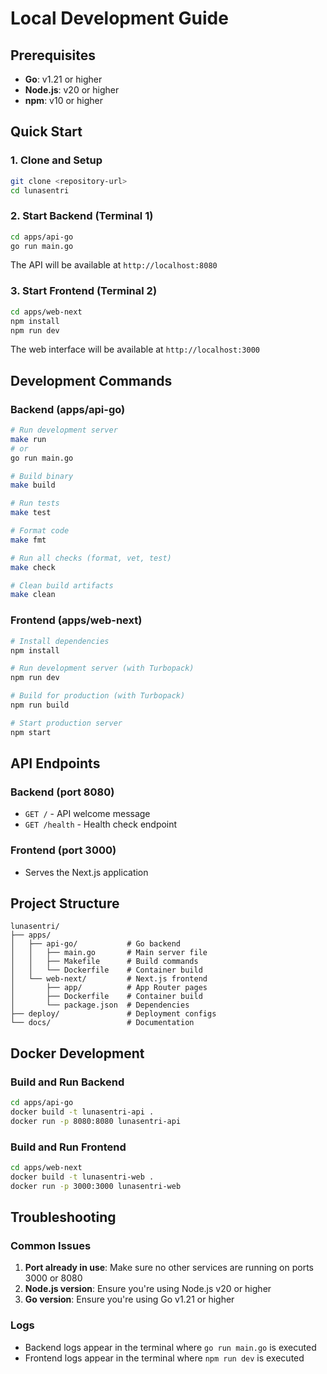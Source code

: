 # Local Development Guide

## Prerequisites

- **Go**: v1.21 or higher
- **Node.js**: v20 or higher
- **npm**: v10 or higher

## Quick Start

### 1. Clone and Setup
```bash
git clone <repository-url>
cd lunasentri
```

### 2. Start Backend (Terminal 1)
```bash
cd apps/api-go
go run main.go
```
The API will be available at `http://localhost:8080`

### 3. Start Frontend (Terminal 2)
```bash
cd apps/web-next
npm install
npm run dev
```
The web interface will be available at `http://localhost:3000`

## Development Commands

### Backend (apps/api-go)
```bash
# Run development server
make run
# or
go run main.go

# Build binary
make build

# Run tests
make test

# Format code
make fmt

# Run all checks (format, vet, test)
make check

# Clean build artifacts
make clean
```

### Frontend (apps/web-next)
```bash
# Install dependencies
npm install

# Run development server (with Turbopack)
npm run dev

# Build for production (with Turbopack)
npm run build

# Start production server
npm start
```

## API Endpoints

### Backend (port 8080)
- `GET /` - API welcome message
- `GET /health` - Health check endpoint

### Frontend (port 3000)
- Serves the Next.js application

## Project Structure

```
lunasentri/
├── apps/
│   ├── api-go/           # Go backend
│   │   ├── main.go       # Main server file
│   │   ├── Makefile      # Build commands
│   │   └── Dockerfile    # Container build
│   └── web-next/         # Next.js frontend
│       ├── app/          # App Router pages
│       ├── Dockerfile    # Container build
│       └── package.json  # Dependencies
├── deploy/               # Deployment configs
└── docs/                 # Documentation
```

## Docker Development

### Build and Run Backend
```bash
cd apps/api-go
docker build -t lunasentri-api .
docker run -p 8080:8080 lunasentri-api
```

### Build and Run Frontend
```bash
cd apps/web-next
docker build -t lunasentri-web .
docker run -p 3000:3000 lunasentri-web
```

## Troubleshooting

### Common Issues

1. **Port already in use**: Make sure no other services are running on ports 3000 or 8080
2. **Node.js version**: Ensure you're using Node.js v20 or higher
3. **Go version**: Ensure you're using Go v1.21 or higher

### Logs
- Backend logs appear in the terminal where `go run main.go` is executed
- Frontend logs appear in the terminal where `npm run dev` is executed